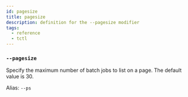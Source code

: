 ```yaml
---
id: pagesize
title: pagesize
description: definition for the --pagesize modifier
tags:
  - reference
  - tctl
---
```


### `--pagesize`

Specify the maximum number of batch jobs to list on a page. The default value is 30.

Alias: `--ps`
